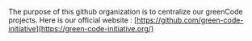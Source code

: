 The purpose of this github organization is to centralize our greenCode projects.
Here is our official website : [https://github.com/green-code-initiative](https://green-code-initiative.org/)
